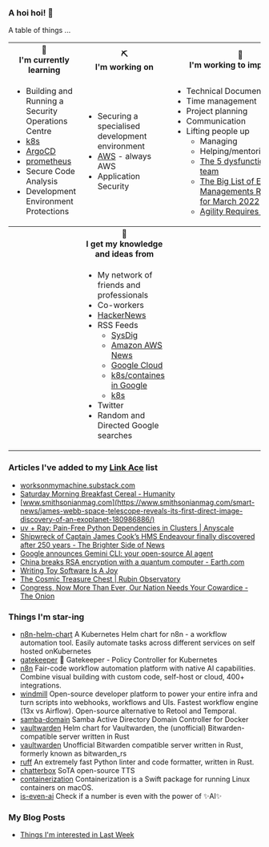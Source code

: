 ### A hoi hoi! 👋

A table of things ...

<table>
    <tr>
        <th>🌱<br/>I'm currently learning</th>
        <th>⛏<br/> I'm working on</th>
        <th>🚧<br/>I'm working to improve on</th>
    </tr>
    <tr>
        <td>
            <ul>
                <li>Building and Running a Security Operations Centre</li>
                <li><a href="https://kubernetes.io/">k8s</a></li>
                <li><a href="https://argoproj.github.io/">ArgoCD</a></li>
                <li><a href="https://prometheus.io/">prometheus</a></li>
                <li>Secure Code Analysis</li>
                <li>Development Environment Protections</li>
            </ul>
        </td>
        <td>
            <ul>
                <li>Securing a specialised development environment</li>
                <li><a href="https://aws.amazon.com/">AWS</a> - always AWS</li>
                <li>Application Security</li>
            </ul>
        </td>
        <td>
            <ul>
                <li>Technical Documentation</li>
                <li>Time management</li>
                <li>Project planning</li>
                <li>Communication</li>
                <li>Lifting people up
                    <ul>
                      <li>Managing</li>
                      <li>Helping/mentoring/coaching</li>
                      <li><a href="https://valid.com/5-dysfunctions-of-a-team/">The 5 dysfunctions of a team</a></li>
                      <li><a href="https://practicallyleading.dev/the-big-list-of-engineering-management-resources-march-2022">The Big List of Engineering Managements Resources - for March 2022</a></li>
                      <li><a href="https://www.industriallogic.com/blog/agility-requires-balance/">Agility Requires Balance</a></li>
                    </ul>
                </li>
            </ul>
        </td>
    </tr>
    <tr>
        <th>&nbsp;</th>
        <th>🏫<br/>I get my knowledge and ideas from</th>
        <th>&nbsp;</th>
    </tr>
    <tr>
        <td>&nbsp;</td>
        <td>
            <ul>
                <li>My network of friends and professionals</li>
                <li>Co-workers</li>
                <li><a href="https://news.ycombinator.com/">HackerNews</a></li>
                <li>RSS Feeds
                    <ul>
                        <li><a href="http://fetchrss.com/rss/5b4e9e358a93f8cc058b4567960404014.xml">SysDig</a></li>
                        <li><a href="https://aws.amazon.com/new/feed/">Amazon AWS News</a></li>
                        <li><a href="https://cloudblog.withgoogle.com/rss/">Google Cloud</a></li>
                        <li><a href="https://cloudblog.withgoogle.com/products/containers-kubernetes/rss/">k8s/containes in Google</a></li>
                        <li><a href="https://kubernetes.io/feed.xml">k8s</a></li>
                    </ul>
                </li>
                <li>Twitter</li>
                <li>Random and Directed Google searches</li>
            </ul>
        </td>
        <td>&nbsp;</td>
    </tr>
</table>

### Articles I've added to my [Link Ace](https://links.pgmac.net.au/) list

* [worksonmymachine.substack.com](https://worksonmymachine.substack.com/p/mcp-an-accidentally-universal-plugin)
* [Saturday Morning Breakfast Cereal - Humanity](https://www.smbc-comics.com/comic/humanity)
* [www.smithsonianmag.com](https://www.smithsonianmag.com/smart-news/james-webb-space-telescope-reveals-its-first-direct-image-discovery-of-an-exoplanet-180986886/)
* [uv + Ray: Pain-Free Python Dependencies in Clusters | Anyscale](https://www.anyscale.com/blog/uv-ray-pain-free-python-dependencies-in-clusters)
* [Shipwreck of Captain James Cook’s HMS Endeavour finally discovered after 250 years - The Brighter Side of News](https://www.thebrighterside.news/post/shipwreck-of-captain-james-cooks-hms-endeavour-finally-discovered-after-250-years/)
* [Google announces Gemini CLI: your open-source AI agent](https://blog.google/technology/developers/introducing-gemini-cli-open-source-ai-agent/)
* [China breaks RSA encryption with a quantum computer - Earth.com](https://www.earth.com/news/china-breaks-rsa-encryption-with-a-quantum-computer-threatening-global-data-security/)
* [Writing Toy Software Is A Joy](https://blog.jsbarretto.com/post/software-is-joy)
* [The Cosmic Treasure Chest | Rubin Observatory](https://rubinobservatory.org/news/rubin-first-look/cosmic-treasure-chest)
* [Congress, Now More Than Ever, Our Nation Needs Your Cowardice - The Onion](https://theonion.com/letter-to-congress/)

### Things I'm star-ing

* [n8n-helm-chart](https://github.com/8gears/n8n-helm-chart)
  A Kubernetes Helm chart for n8n - a workflow automation tool. Easily automate tasks across different services on self hosted onKubernetes
* [gatekeeper](https://github.com/open-policy-agent/gatekeeper)
  🐊 Gatekeeper - Policy Controller for Kubernetes
* [n8n](https://github.com/n8n-io/n8n)
  Fair-code workflow automation platform with native AI capabilities. Combine visual building with custom code, self-host or cloud, 400+ integrations.
* [windmill](https://github.com/windmill-labs/windmill)
  Open-source developer platform to power your entire infra and turn scripts into webhooks, workflows and UIs. Fastest workflow engine (13x vs Airflow). Open-source alternative to Retool and Temporal.
* [samba-domain](https://github.com/Fmstrat/samba-domain)
  Samba Active Directory Domain Controller for Docker
* [vaultwarden](https://github.com/guerzon/vaultwarden)
  Helm chart for Vaultwarden, the (unofficial) Bitwarden-compatible server written in Rust
* [vaultwarden](https://github.com/dani-garcia/vaultwarden)
  Unofficial Bitwarden compatible server written in Rust, formerly known as bitwarden_rs
* [ruff](https://github.com/astral-sh/ruff)
  An extremely fast Python linter and code formatter, written in Rust.
* [chatterbox](https://github.com/resemble-ai/chatterbox)
  SoTA open-source TTS
* [containerization](https://github.com/apple/containerization)
  Containerization is a Swift package for running Linux containers on macOS.
* [is-even-ai](https://github.com/Calvin-LL/is-even-ai)
  Check if a number is even with the power of ✨AI✨

### My Blog Posts

* [Things I'm interested in Last Week](https://pgmac.net.au/last-week/)
